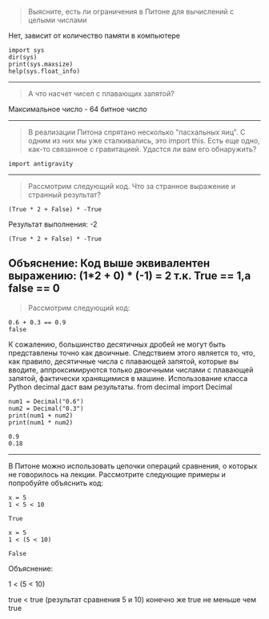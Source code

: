 >Выясните, есть ли ограничения в Питоне для вычислений с целыми числами

Нет, зависит от количество памяти в компьютере

    import sys
    dir(sys)
    print(sys.maxsize)
    help(sys.float_info)
---
>А что насчет чисел с плавающих запятой?

Максимальное число - 64 битное число

---

>В реализации Питона спрятано несколько "пасхальных яиц". С одним из них мы уже сталкивались, это import this. 
Есть еще одно, как-то связанное с гравитацией. Удастся ли вам его обнаружить?

    import antigravity 
---

>Рассмотрим следующий код. Что за странное выражение и странный результат?

    (True * 2 + False) * -True

Результат выполнения: -2

    (True * 2 + False) * -True
Объяснение:
Код выше эквивалентен выражению:
(1*2 + 0) * (-1) = 2 т.к. True == 1,а false == 0
---
>Рассмотрим следующий код:

    0.6 + 0.3 == 0.9
    false
    
К сожалению, большинство десятичных дробей не могут быть представлены точно как двоичные. Следствием этого является то, что, как правило, десятичные числа с плавающей запятой, которые вы вводите, аппроксимируются только двоичными числами с плавающей запятой, фактически хранящимися в машине.
Использование класса Python decimal даст вам результаты.
from decimal import Decimal

    num1 = Decimal("0.6")
    num2 = Decimal("0.3")
    print(num1 + num2)
    print(num1 * num2)
    
    0.9
    0.18
---


В Питоне можно использовать цепочки операций сравнения, о которых не говорилось на лекции. Рассмотрите следующие примеры и попробуйте объяснить код:

    x = 5
    1 < 5 < 10
    
    True
    
    x = 5
    1 < (5 < 10)
    
    False
    
Объяснение:

1 < (5 < 10)

true < true (результат сравнения 5 и 10) конечно же true не меньше чем true



 

